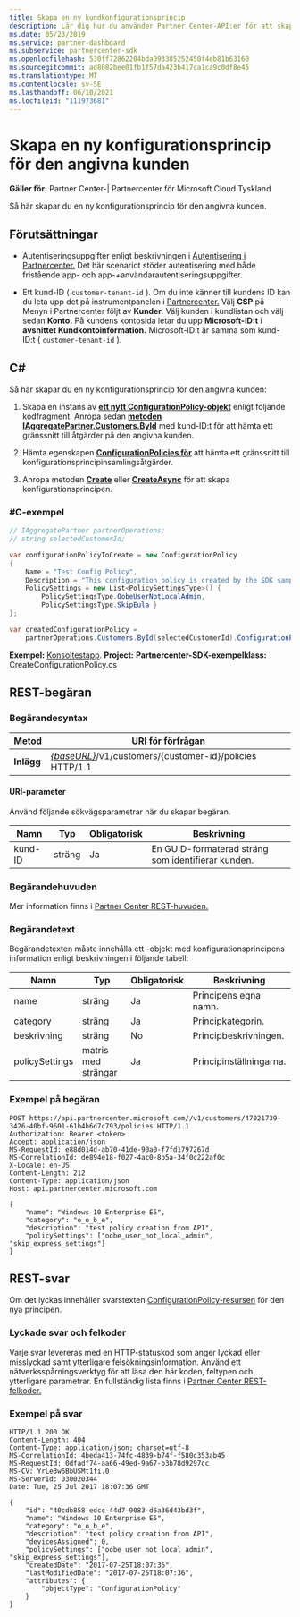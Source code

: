 ```yaml
---
title: Skapa en ny kundkonfigurationsprincip
description: Lär dig hur du använder Partner Center-API:er för att skapa en ny konfigurationsprincip för en angiven kund. Artikeln innehåller krav, steg och exempel.
ms.date: 05/23/2019
ms.service: partner-dashboard
ms.subservice: partnercenter-sdk
ms.openlocfilehash: 530ff72862204bda093385252450f4eb81b63160
ms.sourcegitcommit: ad8082bee01fb1f57da423b417ca1ca9c0df8e45
ms.translationtype: MT
ms.contentlocale: sv-SE
ms.lasthandoff: 06/10/2021
ms.locfileid: "111973681"
---
```

# <a name="create-a-new-configuration-policy-for-the-specified-customer"></a>Skapa en ny konfigurationsprincip för den angivna kunden

**Gäller för:** Partner Center-| Partnercenter för Microsoft Cloud Tyskland

Så här skapar du en ny konfigurationsprincip för den angivna kunden.

## <a name="prerequisites"></a>Förutsättningar

- Autentiseringsuppgifter enligt beskrivningen i [Autentisering i Partnercenter.](partner-center-authentication.md) Det här scenariot stöder autentisering med både fristående app- och app-+användarautentiseringsuppgifter.

- Ett kund-ID ( `customer-tenant-id` ). Om du inte känner till kundens ID kan du leta upp det på instrumentpanelen i [Partnercenter.](https://partner.microsoft.com/dashboard) Välj **CSP** på Menyn i Partnercenter följt av **Kunder.** Välj kunden i kundlistan och välj sedan **Konto.** På kundens kontosida letar du upp **Microsoft-ID:t** i **avsnittet Kundkontoinformation.** Microsoft-ID:t är samma som kund-ID:t ( `customer-tenant-id` ).

## <a name="c"></a>C\#

Så här skapar du en ny konfigurationsprincip för den angivna kunden:

1. Skapa en instans av [**ett nytt ConfigurationPolicy-objekt**](/dotnet/api/microsoft.store.partnercenter.models.devicesdeployment.configurationpolicy) enligt följande kodfragment. Anropa sedan [**metoden IAggregatePartner.Customers.ById**](/dotnet/api/microsoft.store.partnercenter.customers.icustomercollection.byid) med kund-ID:t för att hämta ett gränssnitt till åtgärder på den angivna kunden.

2. Hämta egenskapen [**ConfigurationPolicies för**](/dotnet/api/microsoft.store.partnercenter.customers.icustomer.configurationpolicies) att hämta ett gränssnitt till konfigurationsprincipinsamlingsåtgärder.

3. Anropa metoden [**Create**](/dotnet/api/microsoft.store.partnercenter.genericoperations.ientitycreateoperations-2.create) eller [**CreateAsync**](/dotnet/api/microsoft.store.partnercenter.genericoperations.ientitycreateoperations-2.createasync) för att skapa konfigurationsprincipen.

### <a name="c-example"></a>\#C-exempel

``` csharp
// IAggregatePartner partnerOperations;
// string selectedCustomerId;

var configurationPolicyToCreate = new ConfigurationPolicy
{
    Name = "Test Config Policy",
    Description = "This configuration policy is created by the SDK samples",
    PolicySettings = new List<PolicySettingsType>() {
        PolicySettingsType.OobeUserNotLocalAdmin,
        PolicySettingsType.SkipEula }
};

var createdConfigurationPolicy =
    partnerOperations.Customers.ById(selectedCustomerId).ConfigurationPolicies.Create(configurationPolicyToCreate);
```

**Exempel:** [Konsoltestapp](console-test-app.md). **Project:** **Partnercenter-SDK-exempelklass:** CreateConfigurationPolicy.cs

## <a name="rest-request"></a>REST-begäran

### <a name="request-syntax"></a>Begärandesyntax

| Metod   | URI för förfrågan                                                                              |
|----------|------------------------------------------------------------------------------------------|
| **Inlägg** | [*{baseURL}*](partner-center-rest-urls.md)/v1/customers/{customer-id}/policies HTTP/1.1 |

#### <a name="uri-parameter"></a>URI-parameter

Använd följande sökvägsparametrar när du skapar begäran.

| Namn        | Typ   | Obligatorisk | Beskrivning                                           |
|-------------|--------|----------|-------------------------------------------------------|
| kund-ID | sträng | Ja      | En GUID-formaterad sträng som identifierar kunden. |

### <a name="request-headers"></a>Begärandehuvuden

Mer information finns i [Partner Center REST-huvuden.](headers.md)

### <a name="request-body"></a>Begärandetext

Begärandetexten måste innehålla ett -objekt med konfigurationsprincipens information enligt beskrivningen i följande tabell:

| Namn           | Typ             | Obligatorisk | Beskrivning                      |
|----------------|------------------|----------|----------------------------------|
| name           | sträng           | Ja      | Principens egna namn. |
| category       | sträng           | Ja      | Principkategorin.             |
| beskrivning    | sträng           | No       | Principbeskrivningen.          |
| policySettings | matris med strängar | Ja      | Principinställningarna.             |

### <a name="request-example"></a>Exempel på begäran

```http
POST https://api.partnercenter.microsoft.com//v1/customers/47021739-3426-40bf-9601-61b4b6d7c793/policies HTTP/1.1
Authorization: Bearer <token>
Accept: application/json
MS-RequestId: e88d014d-ab70-41de-90a0-f7fd1797267d
MS-CorrelationId: de894e18-f027-4ac0-8b5a-34f0c222af0c
X-Locale: en-US
Content-Length: 212
Content-Type: application/json
Host: api.partnercenter.microsoft.com

{
    "name": "Windows 10 Enterprise E5",
    "category": "o_o_b_e",
    "description": "test policy creation from API",
    "policySettings": ["oobe_user_not_local_admin", "skip_express_settings"]
}
```

## <a name="rest-response"></a>REST-svar

Om det lyckas innehåller svarstexten [ConfigurationPolicy-resursen](device-deployment-resources.md#configurationpolicy) för den nya principen.

### <a name="response-success-and-error-codes"></a>Lyckade svar och felkoder

Varje svar levereras med en HTTP-statuskod som anger lyckad eller misslyckad samt ytterligare felsökningsinformation. Använd ett nätverksspårningsverktyg för att läsa den här koden, feltypen och ytterligare parametrar. En fullständig lista finns i [Partner Center REST-felkoder.](error-codes.md)

### <a name="response-example"></a>Exempel på svar

```http
HTTP/1.1 200 OK
Content-Length: 404
Content-Type: application/json; charset=utf-8
MS-CorrelationId: 4beda413-74fc-4839-b74f-f580c353ab45
MS-RequestId: 0dfadf74-aa66-49ed-9a67-b3b78d9297cc
MS-CV: YrLe3w6BbUSMt1fi.0
MS-ServerId: 030020344
Date: Tue, 25 Jul 2017 18:07:36 GMT

{
    "id": "40cdb858-edcc-44d7-9083-d6a36d43bd3f",
    "name": "Windows 10 Enterprise E5",
    "category": "o_o_b_e",
    "description": "test policy creation from API",
    "devicesAssigned": 0,
    "policySettings": ["oobe_user_not_local_admin", "skip_express_settings"],
    "createdDate": "2017-07-25T18:07:36",
    "lastModifiedDate": "2017-07-25T18:07:36",
    "attributes": {
        "objectType": "ConfigurationPolicy"
    }
}
```
